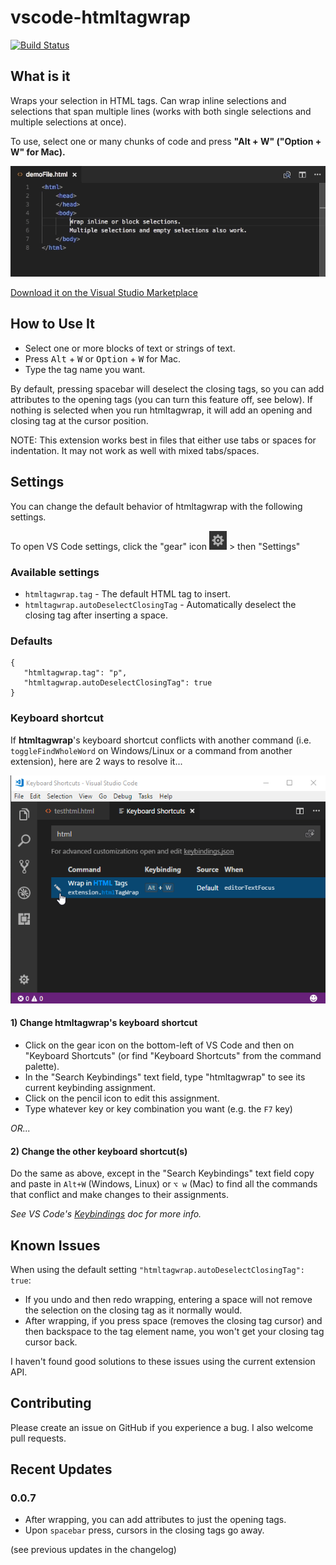 # vscode-htmltagwrap
[![Build Status](https://travis-ci.org/bgashler1/vscode-htmltagwrap.svg?branch=master)](https://travis-ci.org/bgashler1/vscode-htmltagwrap)

## What is it
Wraps your selection in HTML tags.  Can wrap inline selections and selections that span multiple lines (works with both single selections and multiple selections at once).

To use, select one or many chunks of code and press **"Alt + W" ("Option + W" for Mac).**

![Demo of a user wrapping an inline selection in span tags, followed by the user wrapping a block of text in div tags and lastly wrapping 2 different lines at once in paragraph tags](images/screenshot.gif)

[Download it on the Visual Studio Marketplace](https://marketplace.visualstudio.com/items/bradgashler.htmltagwrap)

## How to Use It
* Select one or more blocks of text or strings of text.
* Press <kbd>Alt</kbd> + <kbd>W</kbd> or <kbd>Option</kbd> + <kbd>W</kbd> for Mac.
* Type the tag name you want.

By default, pressing spacebar will deselect the closing tags, so you can add attributes to the opening tags (you can turn this feature off, see below). If nothing is selected when you run htmltagwrap, it will add an opening and closing tag at the cursor position.

NOTE: This extension works best in files that either use tabs or spaces for indentation.  It may not work as well with mixed tabs/spaces.

## Settings
You can change the default behavior of htmltagwrap with the following settings.

To open VS Code settings, click the "gear" icon ![Settings gear icon](images/settingsIcon.png) > then "Settings"

### Available settings
* `htmltagwrap.tag` -  The default HTML tag to insert.
* `htmltagwrap.autoDeselectClosingTag` -  Automatically deselect the closing tag after inserting a space.

### Defaults
 ```
 {
    "htmltagwrap.tag": "p",
    "htmltagwrap.autoDeselectClosingTag": true
 }
 ```

### Keyboard shortcut
If **htmltagwrap**'s keyboard shortcut conflicts with another command (i.e. `toggleFindWholeWord` on Windows/Linux or a command from another extension), here are 2 ways to resolve it...

![Keyboard Shortcuts can be opened from the Global Actions button, which looks like a gear icon.](images/keybindinghtmltagwrap.png)
#### 1) Change htmltagwrap's keyboard shortcut

* Click on the gear icon on the bottom-left of VS Code and then on "Keyboard Shortcuts" (or find "Keyboard Shortcuts" from the command palette).
* In the "Search Keybindings" text field, type "htmltagwrap" to see its current keybinding assignment.
* Click on the pencil icon to edit this assignment.
* Type whatever key or key combination you want (e.g. the `F7` key)

*OR...*

#### 2) Change the other keyboard shortcut(s)

Do the same as above, except in the "Search Keybindings" text field copy and paste in `Alt+W` (Windows, Linux) or `⌥ w` (Mac) to find all the commands that conflict and make changes to their assignments.

*See VS Code's [Keybindings](https://code.visualstudio.com/docs/getstarted/keybindings) doc for more info.*

## Known Issues
When using the default setting `"htmltagwrap.autoDeselectClosingTag": true`:
* If you undo and then redo wrapping, entering a space will not remove the selection on the closing tag as it normally would.
* After wrapping, if you press space (removes the closing tag cursor) and then backspace to the tag element name, you won't get your closing tag cursor back.

I haven't found good solutions to these issues using the current extension API.

## Contributing
Please create an issue on GitHub if you experience a bug.
I also welcome pull requests.

## Recent Updates
### 0.0.7
* After wrapping, you can add attributes to just the opening tags.
* Upon `spacebar` press, cursors in the closing tags go away.

(see previous updates in the changelog)